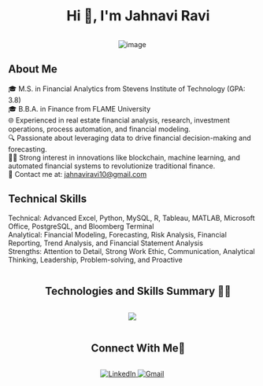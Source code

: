 <!--h1 without bottom border-->
<div id="user-content-toc">
  <ul align="center">
    <summary><h1 style="display: inline-block">Hi 👋, I'm Jahnavi Ravi</h1></summary>
  </ul>
</div>


<!--- image -->
<div align="center">
  <img src="https://github.com/user-attachments/assets/04b63d56-de62-480e-b783-1b643c8d0733" 
       alt="image" />
</div>

<!--Intro start-->
## About Me

🎓 M.S. in Financial Analytics from Stevens Institute of Technology (GPA: 3.8)<br>
🎓 B.B.A. in Finance from FLAME University<br>
🌐 Experienced in real estate financial analysis, research, investment operations, process automation, and financial modeling.<br>
🔍 Passionate about leveraging data to drive financial decision-making and forecasting.<br>
👩‍💻 Strong interest in innovations like blockchain, machine learning, and automated financial systems to revolutionize traditional finance.<br>
📧 Contact me at: jahnaviravi10@gmail.com

## Technical Skills

Technical: Advanced Excel, Python, MySQL, R, Tableau, MATLAB, Microsoft Office, PostgreSQL, and Bloomberg Terminal<br>
Analytical: Financial Modeling, Forecasting, Risk Analysis, Financial Reporting, Trend Analysis, and Financial Statement Analysis<br>
Strengths: Attention to Detail, Strong Work Ethic, Communication, Analytical Thinking, Leadership, Problem-solving, and Proactive

<!--Intro end-->


<!--h1 without bottom border-->
<div id="user-content-toc">
  <ul align="center">
    <summary><h2 style="display: inline-block">Technologies and Skills Summary 👩‍💻</h2></summary>
  </ul>
</div>
<!--tech stack icons-->

<p align="center">
  <a href="https://go-skill-icons.vercel.app/">
    <img src="https://go-skill-icons.vercel.app/api/icons?i=excel,python,mysql,r,tableau,matplotlib,word,powerpoint,pytorch,pycharm,postgres,html,vscode,anaconda" />
  </a>
</p>


<!-- Connect with me -->
<!--h2 without bottom border-->
<div id="user-content-toc">
  <ul align="center">
    <summary><h2 style="display: inline-block">Connect With Me🤝</h2></summary>
  </ul>
</div>

<!--icons and links-->

<p align="center">
  <a href="https://www.linkedin.com/in/jahnavi-ravi-193798191/" target="blank">
    <img src="https://go-skill-icons.vercel.app/api/icons?i=linkedin" alt="LinkedIn" />
  </a>
  
  <a href="mailto:jahnaviravi10@gmail.com">
    <img src="https://go-skill-icons.vercel.app/api/icons?i=gmail" alt="Gmail" />
  </a>
</p>
